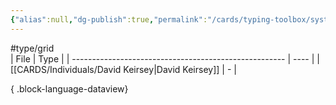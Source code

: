 ```yaml
---
{"alias":null,"dg-publish":true,"permalink":"/cards/typing-toolbox/systematic/","dgPassFrontmatter":true,"created":"2023-04-14T15:23:00.498+02:00","updated":"2023-05-28T12:51:38.525+02:00"}
---
```


#type/grid  
| File                                                  | Type |
| ----------------------------------------------------- | ---- |
| [[CARDS/Individuals/David Keirsey\|David Keirsey]] | \-   |

{ .block-language-dataview}

